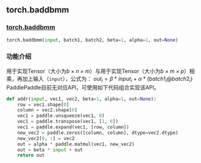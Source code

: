 ## torch.baddbmm
### [torch.baddbmm](https://pytorch.org/docs/stable/generated/torch.baddbmm.html?highlight=baddbmm#torch.baddbmm)
```python
torch.baddbmm(input, batch1, batch2, beta=1, alpha=1, out=None)
```
###  功能介绍
用于实现Tensor（大小为$b×n×m$）与用于实现Tensor（大小为$b×m×p$）相乘，再加上输入（`input`），公式为：
$out_i = β *  input_i + α * (batch1_i @ batch2_i)$
PaddlePaddle目前无对应API，可使用如下代码组合实现该API。

```python
def addr(input, vec1, vec2, beta=1, alpha=1, out=None):
    row = vec1.shape[0]
    column = vec2.shape[0]
    vec1 = paddle.unsqueeze(vec1, 0)
    vec1 = paddle.transpose(vec1, [1, 0])
    vec1 = paddle.expand(vec1, [row, column])
    new_vec2 = paddle.zeros([column, column], dtype=vec2.dtype)
    new_vec2[0, :] = vec2
    out = alpha * paddle.matmul(vec1, new_vec2)
    out = beta * input + out
    return out
```
